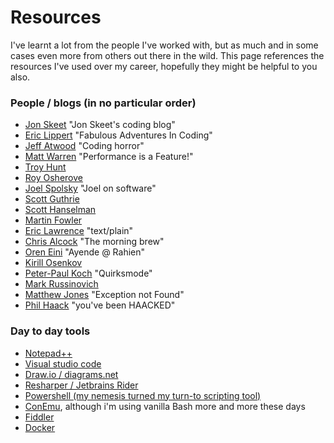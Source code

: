 # Resources

I've learnt a lot from the people I've worked with, but as much and in some cases even more from others out there in the wild. This page references the resources I've used over my career, hopefully they might be helpful to you also.

### People / blogs (in no particular order)
- [Jon Skeet](https://codeblog.jonskeet.uk/) "Jon Skeet's coding blog"
- [Eric Lippert](https://ericlippert.com/) "Fabulous Adventures In Coding"
- [Jeff Atwood](https://blog.codinghorror.com/) "Coding horror"
- [Matt Warren](https://mattwarren.org/) "Performance is a Feature!"
- [Troy Hunt](https://www.troyhunt.com/)
- [Roy Osherove](https://osherove.com/bloghome)
- [Joel Spolsky](https://www.joelonsoftware.com/) "Joel on software"
- [Scott Guthrie](https://weblogs.asp.net/scottgu/about)
- [Scott Hanselman](https://www.hanselman.com/)
- [Martin Fowler](https://martinfowler.com/)
- [Eric Lawrence](https://textslashplain.com/) "text/plain"
- [Chris Alcock](https://blog.cwa.me.uk/) "The morning brew"
- [Oren Eini](https://ayende.com/blog/) "Ayende @ Rahien"
- [Kirill Osenkov](https://docs.microsoft.com/en-us/archive/blogs/kirillosenkov/)
- [Peter-Paul Koch](https://www.quirksmode.org/) "Quirksmode"
- [Mark Russinovich](https://techcommunity.microsoft.com/t5/sysinternals-blog/bg-p/Sysinternals-Blog/label-name/sysinternals)
- [Matthew Jones](https://exceptionnotfound.net/) "Exception not Found"
- [Phil Haack](http://haacked.com/) "you've been HAACKED"

### Day to day tools
- [Notepad++](https://notepad-plus-plus.org/)
- [Visual studio code](https://code.visualstudio.com/)
- [Draw.io / diagrams.net](https://app.diagrams.net/)
- [Resharper / Jetbrains Rider](https://jetbrains.com)
- [Powershell (my nemesis turned my turn-to scripting tool)](https://docs.microsoft.com/en-us/powershell/)
- [ConEmu](https://conemu.github.io/), although i'm using vanilla Bash more and more these days
- [Fiddler](https://www.telerik.com/fiddler)
- [Docker](https://www.docker.com/)
